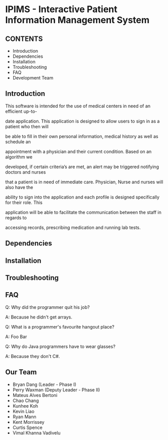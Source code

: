 # IPIMS - Interactive Patient Information Management System

CONTENTS
--------
* Introduction
* Dependencies
* Installation
* Troubleshooting
* FAQ
* Development Team

Introduction
------------
This software is intended for the use of medical centers in need of an efficient up-to-

date application. This application is designed to allow users to sign in as a patient who then will 

be able to fill in their own personal information, medical history as well as schedule an 

appointment with a physician and their current condition. Based on an algorithm we 

developed, if certain criteria’s are met, an alert may be triggered notifying doctors and nurses 

that a patient is in need of immediate care.  Physician, Nurse and nurses will also have the 

ability to sign into the application and each profile is designed specifically for their role.  This 

application will be able to facilitate the communication between the staff in regards to 

accessing records, prescribing medication and running lab tests.


Dependencies
------------

Installation
------------

Troubleshooting
---------------

FAQ
---
Q: Why did the programmer quit his job?

A: Because he didn't get arrays.

Q: What is a programmer's favourite hangout place?

A: Foo Bar

Q: Why do Java programmers have to wear glasses?

A: Because they don't C#.

Our Team
--------
* Bryan Dang (Leader - Phase I)
* Perry Waxman (Deputy Leader - Phase II)
* Mateus Alves Bertoni
* Chao Chang
* Kunhee Koh
* Kevin Liao
* Ryan Mann
* Kent Morrissey
* Curtis Spence
* Vimal Khanna Vadivelu



